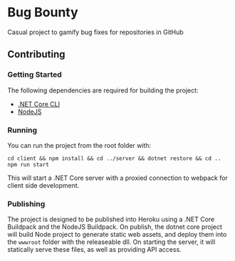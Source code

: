# Bug Bounty

Casual project to gamify bug fixes for repositories in GitHub

## Contributing

### Getting Started

The following dependencies are required for building the project:

- [.NET Core CLI](https://www.microsoft.com/net/download/core)
- [NodeJS](https://nodejs.org/en/download/)

### Running

You can run the project from the root folder with:

```
cd client && npm install && cd ../server && dotnet restore && cd ..
npm run start
```

This will start a .NET Core server with a proxied connection to
webpack for client side development.

### Publishing

The project is designed to be published into Heroku using a .NET
Core Buildpack and the NodeJS Buildpack. On publish, the dotnet
core project will build Node project to generate static web assets,
and deploy them into the `wwwroot` folder with the releaseable
dll. On starting the server, it will statically serve these files,
as well as providing API access.
